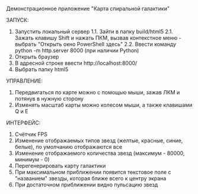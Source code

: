 Демонстрационное приложение "Карта спиральной галактики"

ЗАПУСК:
1. Запустить локальный сервер 
  1.1. Зайти в папку build/html5
  2.1. Зажать клавишу Shift и нажать ПКМ, вызвав контекстное меню - выбрать "Открыть окно PowerShell здесь"
  2.2. Ввести команду python -m http.server 8000 (при наличии Python)
2. Открыть браузер
3. В адресной строке ввести http://localhost:8000/
4. Выбрать папку html5

УПРАВЛЕНИЕ:
1. Передвигаться по карте можно с помощью мыши, зажав ЛКМ и потянув в нужную сторону
2. Изменять масштаб карты можно колесом мыши, а также клавишами Q и E

ИНТЕРФЕЙС:
1. Счётчик FPS
2. Изменение отображаемых типов звезд (желтые, красные, синие, белые), по умолчанию отображаются все
3. Изменение отображаемого количества звезд (максимум - 80000, минимум - 0)
4. Перегенерировать карту галактики
5. При максимальном приближении появится текстовое поле с "названием" звезды, которая ближе всего к центру экрана
6. При достаточном приближении видно пульсацию звезд
